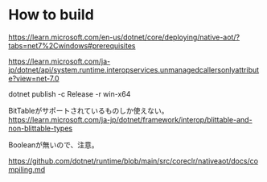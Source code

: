 # How to build


https://learn.microsoft.com/en-us/dotnet/core/deploying/native-aot/?tabs=net7%2Cwindows#prerequisites

https://learn.microsoft.com/ja-jp/dotnet/api/system.runtime.interopservices.unmanagedcallersonlyattribute?view=net-7.0

 dotnet publish -c Release -r win-x64


BitTableがサポートされているものしか使えない。
https://learn.microsoft.com/ja-jp/dotnet/framework/interop/blittable-and-non-blittable-types

Booleanが無いので、注意。

https://github.com/dotnet/runtime/blob/main/src/coreclr/nativeaot/docs/compiling.md
